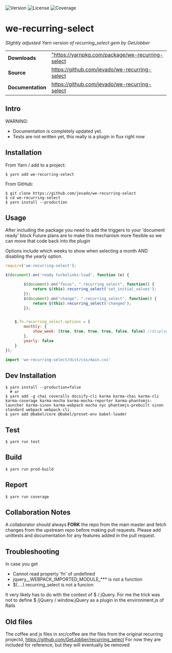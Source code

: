 ![Version](https://img.shields.io/npm/v/we-recurring-select.svg)
![License](https://img.shields.io/npm/l/we-recurring-select.svg)
![Coverage](https://img.shields.io/coveralls/github/jevado/we-recurring-select.svg)
# we-recurring-select
_Slightly adjusted Yarn version of recurring_select gem by GetJobber_
<table>
  <tbody>
    <tr>
      <td><b>Downloads</b></td>
      <td><a href="https://yarnpkg.com/package/we-recurring-select">"https://yarnpkg.com/package/we-recurring-select</a></td>
    </tr>
    <tr>
      <td><b>Source</b></td>
      <td><a href="https://github.com/jevado/we-recurring-select">https://github.com/jevado/we-recurring-select</a></td>
    </tr>
    <tr>
      <td><b>Documentation</b></td>
      <td><a href="https://github.com/jevado/we-recurring-select">https://github.com/jevado/we-recurring-select</a></td>
    </tr>
  </tbody>
</table>

## Intro
WARNING:

* Documentation is completely updated yet.
* Tests are not written yet, this really is a plugin in flux right now

## Installation
From Yarn / add to a project:
```shell
$ yarn add we-recurring-select
```
From GitHub:
```shell
$ git clone https://github.com/jevado/we-recurring-select
$ cd we-recurring-select
$ yarn install --production
```
## Usage
After including the package you need to add the triggers to your 'document ready' block
Future plans are to make this mechanism more flexible so we can move  that code back into the plugin

Options include which weeks to show when selecting a month AND disabling the yearly option.

```javascript
require('we-recurring-select');

$(document).on('ready turbolinks:load', function (e) {

        $(document).on("focus", ".recurring_select", function() {
            return $(this).recurring_select('set_initial_values');
        });
        $(document).on("change", ".recurring_select", function() {
            return $(this).recurring_select('changed');
        });


    $.fn.recurring_select.options = {
        monthly: {
            show_week: [true, true, true, true, false, false] //display week 1, 2 .... Last
        },
        yearly: false
    }
});

import 'we-recurring-select/dist/css/main.css'

```

## Dev Installation
```shell
$ yarn install --production=false
  # or
$ yarn add -g chai coveralls docsify-cli karma karma-chai karma-cli karma-coverage karma-mocha karma-mocha-reporter karma-phantomjs-launcher karma-sinon karma-webpack mocha nyc phantomjs-prebuilt sinon standard webpack webpack-cli
$ yarn add @babel/core @babel/preset-env babel-loader
```
## Test
```shell
$ yarn run test
```
## Build
```shell
$ yarn run prod-build
```
## Report
```shell
$ yarn run coverage
```
## Collaboration Notes
A collaborator should always **FORK** the repo from the main master and fetch changes from the upstream repo before making pull requests. Please add unittests and documentation for any features added in the pull request.

## Troubleshooting
In case you get
* Cannot read property 'fn' of undefined
* jquery__WEBPACK_IMPORTED_MODULE_*** is not a function
* $(....).recurring_select is not a funcion

It very likely has to do with the context of $ / jQuery.
For me the trick was not to define  $ /jQuery / window.jQuery as a plugin in the environment.js of Rails

## Old files
The coffee and js files in src/coffee are the files from the original recurring projectd, https://github.com/GetJobber/recurring_select
For now they are included for reference, but they will eventually be removed

